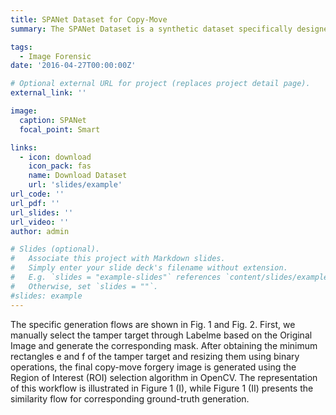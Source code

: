 ```yaml
---
title: SPANet Dataset for Copy-Move
summary: The SPANet Dataset is a synthetic dataset specifically designed for copy-move forgery detection, using the SUN and MSCOCO datasets as its foundational sources. The dataset consists of 550 basic forgery images, including a diverse range of **12 attack types** within rotation and scaling variations, and **11 post-processing techniques**. Therefore, the number of forgery images in SPANet Dataset is 550 * 12 * 11 = **72600**.

tags:
  - Image Forensic
date: '2016-04-27T00:00:00Z'

# Optional external URL for project (replaces project detail page).
external_link: ''

image:
  caption: SPANet
  focal_point: Smart

links:
  - icon: download
    icon_pack: fas
    name: Download Dataset
    url: 'slides/example'
url_code: ''
url_pdf: ''
url_slides: ''
url_video: ''
author: admin

# Slides (optional).
#   Associate this project with Markdown slides.
#   Simply enter your slide deck's filename without extension.
#   E.g. `slides = "example-slides"` references `content/slides/example-slides.md`.
#   Otherwise, set `slides = ""`.
#slides: example
---
```


The specific generation flows are shown in Fig. 1 and Fig. 2. First, we manually select the tamper target through Labelme based on the Original Image and generate the corresponding mask. After obtaining the minimum rectangles e and f of the tamper target and resizing them using binary operations, the final copy-move forgery image is generated using the Region of Interest (ROI) selection algorithm in OpenCV. The representation of this workflow is illustrated in Figure 1 (I), while Figure 1 (II) presents the similarity flow for corresponding ground-truth generation.
